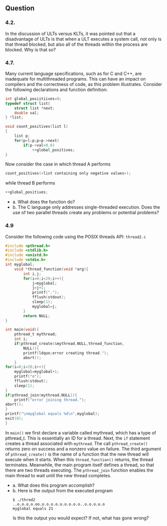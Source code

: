 ## Question
### 4.2.
In the discussion of ULTs versus KLTs, it was pointed out that a disadvantage of ULTs is that when a ULT executes a system call, not only is that thread blocked, but also all of the threads within the process are blocked. Why is that so?

### 4.7.
Many current language specifications, such as for C and C++, are inadequate for multithreaded programs. This can have an impact on compilers and the correctness of code, as this problem illustrates. Consider the following declarations and function definition:
```c
int global_posiitiives=0;
typedef struct list{
	struct list *next;
	double val;
} *list;

void count_positives(list l)
{
	list p;
	for(p=l;p;p=p->next)
		if(p->val>0.0)
			++global_positives;
}

```

Now consider the case in which thread A performs
```c
count_positives(<list containing only negative values>);
```

while thread B performs
```c
++global_positives;
```

- a. What does the function do?
- b. The C language only addresses single-threaded execution. Does the use of two parallel threads create any problems or potential problems?

### 4.9
Consider the following code using the POSIX threads API:
`thread2.c`
```c
#include <pthread.h>
#include <stdlib.h>
#include <unistd.h>
#include <stdio.h>
int myglobal;
	void *thread_function(void *arg){
		int i,j;
		for(i=0;i<20;i++){
			j=myglobal;
			j=j+1;
			printf(".");
			fflush(stdout);
			sleep(1);
			myglobal=j;
		}
		return NULL;
}

int main(void){
	pthread_t mythread;
	int i;
	if(pthread_create(&mythread,NULL,thread_function,
		NULL)){
		printf(ldquo;error creating thread.");
		abort();
	}
for(i=0;i<20;i++){
	myglobal=myglobal+1;
	printf("o");
	fflush(stdout);
	sleep(1);
}
if(pthread_join(mythread,NULL)){
	printf("error joining thread.");
abort();
}
printf("\nmyglobal equals %d\n",myglobal);
exit(0);
}

```

In `main()` we first declare a variable called mythread, which has a type of pthread_t. This is essentially an ID for a thread. Next, the `if` statement creates a thread associated with `mythread`. The call `pthread_create()` returns zero on success and a nonzero value on failure. The third argument of `pthread_create()` is the name of a function that the new thread will execute when it starts. When this `thread_function()` returns, the thread terminates. Meanwhile, the main program itself defines a thread, so that there are two threads executing. The `pthread_join` function enables the main thread to wait until the new thread completes.
- a. What does this program accomplish?
- b. Here is the output from the executed program
	```shell
	$ ./thred2
	..o.o.o.o.oo.o.o.o.o.o.o.o.o.o..o.o.o.o.o
	myglobal equals 21
	```
	Is this the output you would expect? If not, what has gone wrong?

